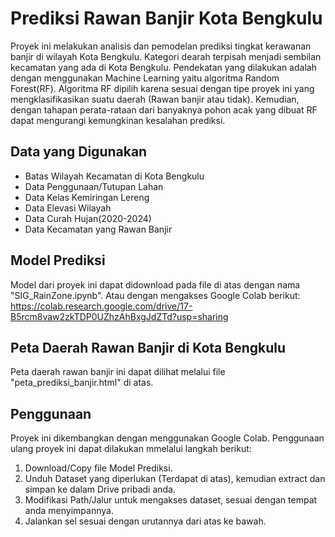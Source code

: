 # Prediksi Rawan Banjir Kota Bengkulu
Proyek ini melakukan analisis dan pemodelan prediksi tingkat kerawanan banjir di wilayah Kota Bengkulu. Kategori dearah terpisah menjadi sembilan kecamatan yang ada di Kota Bengkulu. Pendekatan yang dilakukan adalah dengan menggunakan Machine Learning yaitu algoritma Random Forest(RF). Algoritma RF dipilih karena sesuai dengan tipe proyek ini yang mengklasifikasikan suatu daerah (Rawan banjir atau tidak). Kemudian, dengan tahapan perata-rataan dari banyaknya pohon acak yang dibuat RF dapat mengurangi kemungkinan kesalahan prediksi.

## Data yang Digunakan
- Batas Wilayah Kecamatan di Kota Bengkulu
- Data Penggunaan/Tutupan Lahan
- Data Kelas Kemiringan Lereng
- Data Elevasi Wilayah
- Data Curah Hujan(2020-2024)
- Data Kecamatan yang Rawan Banjir

## Model Prediksi
Model dari proyek ini dapat didownload pada file di atas dengan nama "SIG_RainZone.ipynb".
Atau dengan mengakses Google Colab berikut: https://colab.research.google.com/drive/17-B5rcm8vaw2zkTDP0UZhzAhBxgJdZTd?usp=sharing

## Peta Daerah Rawan Banjir di Kota Bengkulu
Peta daerah rawan banjir ini dapat dilihat melalui file "peta_prediksi_banjir.html" di atas.

## Penggunaan
Proyek ini dikembangkan dengan menggunakan Google Colab. Penggunaan ulang proyek ini dapat dilakukan mmelalui langkah berikut:
1. Download/Copy file Model Prediksi.
2. Unduh Dataset yang diperlukan (Terdapat di atas), kemudian extract dan simpan ke dalam Drive pribadi anda.
3. Modifikasi Path/Jalur untuk mengakses dataset, sesuai dengan tempat anda menyimpannya.
4. Jalankan sel sesuai dengan urutannya dari atas ke bawah.
